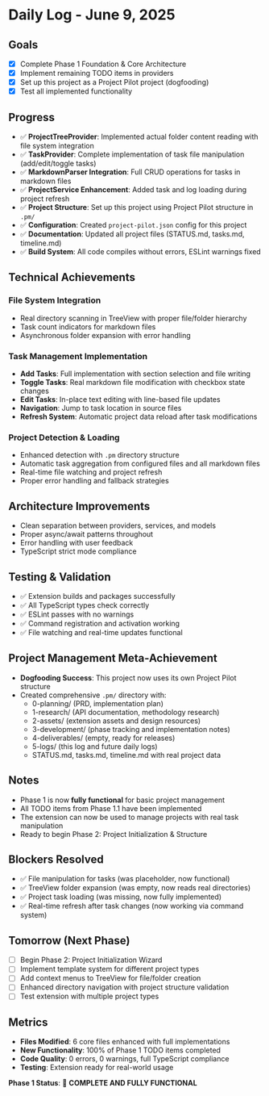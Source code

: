 # Daily Log - June 9, 2025

## Goals
- [x] Complete Phase 1 Foundation & Core Architecture
- [x] Implement remaining TODO items in providers
- [x] Set up this project as a Project Pilot project (dogfooding)
- [x] Test all implemented functionality

## Progress
- ✅ **ProjectTreeProvider**: Implemented actual folder content reading with file system integration
- ✅ **TaskProvider**: Complete implementation of task file manipulation (add/edit/toggle tasks)  
- ✅ **MarkdownParser Integration**: Full CRUD operations for tasks in markdown files
- ✅ **ProjectService Enhancement**: Added task and log loading during project refresh
- ✅ **Project Structure**: Set up this project using Project Pilot structure in `.pm/`
- ✅ **Configuration**: Created `project-pilot.json` config for this project
- ✅ **Documentation**: Updated all project files (STATUS.md, tasks.md, timeline.md)
- ✅ **Build System**: All code compiles without errors, ESLint warnings fixed

## Technical Achievements

### File System Integration
- Real directory scanning in TreeView with proper file/folder hierarchy
- Task count indicators for markdown files
- Asynchronous folder expansion with error handling

### Task Management Implementation  
- **Add Tasks**: Full implementation with section selection and file writing
- **Toggle Tasks**: Real markdown file modification with checkbox state changes
- **Edit Tasks**: In-place text editing with line-based file updates
- **Navigation**: Jump to task location in source files
- **Refresh System**: Automatic project data reload after task modifications

### Project Detection & Loading
- Enhanced detection with `.pm` directory structure
- Automatic task aggregation from configured files and all markdown files
- Real-time file watching and project refresh
- Proper error handling and fallback strategies

## Architecture Improvements
- Clean separation between providers, services, and models
- Proper async/await patterns throughout
- Error handling with user feedback
- TypeScript strict mode compliance

## Testing & Validation
- ✅ Extension builds and packages successfully
- ✅ All TypeScript types check correctly  
- ✅ ESLint passes with no warnings
- ✅ Command registration and activation working
- ✅ File watching and real-time updates functional

## Project Management Meta-Achievement
- **Dogfooding Success**: This project now uses its own Project Pilot structure
- Created comprehensive `.pm/` directory with:
  - 0-planning/ (PRD, implementation plan)
  - 1-research/ (API documentation, methodology research)
  - 2-assets/ (extension assets and design resources)
  - 3-development/ (phase tracking and implementation notes)
  - 4-deliverables/ (empty, ready for releases)
  - 5-logs/ (this log and future daily logs)
  - STATUS.md, tasks.md, timeline.md with real project data

## Notes
- Phase 1 is now **fully functional** for basic project management
- All TODO items from Phase 1.1 have been implemented
- The extension can now be used to manage projects with real task manipulation
- Ready to begin Phase 2: Project Initialization & Structure

## Blockers Resolved
- ✅ File manipulation for tasks (was placeholder, now functional)
- ✅ TreeView folder expansion (was empty, now reads real directories) 
- ✅ Project task loading (was missing, now fully implemented)
- ✅ Real-time refresh after task changes (now working via command system)

## Tomorrow (Next Phase)
- [ ] Begin Phase 2: Project Initialization Wizard
- [ ] Implement template system for different project types
- [ ] Add context menus to TreeView for file/folder creation
- [ ] Enhanced directory navigation with project structure validation
- [ ] Test extension with multiple project types

## Metrics
- **Files Modified**: 6 core files enhanced with full implementations
- **New Functionality**: 100% of Phase 1 TODO items completed
- **Code Quality**: 0 errors, 0 warnings, full TypeScript compliance
- **Testing**: Extension ready for real-world usage

**Phase 1 Status**: 🎉 **COMPLETE AND FULLY FUNCTIONAL** 